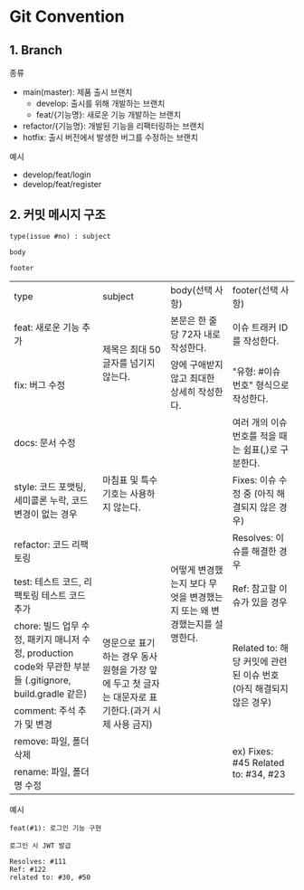 # Git Convention

## 1. Branch

종류

 - main(master): 제품 출시 브랜치
   - develop: 출시를 위해 개발하는 브랜치
   - feat/{기능명}: 새로운 기능 개발하는 브랜치
 - refactor/{기능명}: 개발된 기능을 리팩터링하는 브랜치
 - hotfix: 출시 버전에서 발생한 버그를 수정하는 브랜치

예시
 - develop/feat/login
 - develop/feat/register


## 2. 커밋 메시지 구조
```
type(issue #no) : subject

body

footer
```

<table style="border: 2px;">
  <tr>
    <td> type </td>
    <td> subject </td>
    <td> body(선택 사항) </td>
    <td> footer(선택 사항) </td>
  </tr>
  <tr>
    <td> feat: 새로운 기능 추가 </td>
    <td rowspan="2"> 제목은 최대 50글자를 넘기지 않는다. </td>
    <td> 본문은 한 줄당 72자 내로 작성한다. </td>
    <td> 이슈 트래커 ID를 작성한다. </td>
  </tr>
  <tr>
    <td> fix: 버그 수정 </td>
    <td> 양에 구애받지 않고 최대한 상세히 작성한다. </td>
    <td> "유형: #이슈 번호" 형식으로 작성한다. </td>
  </tr>
  <tr>
    <td> docs: 문서 수정 </td>
    <td rowspan="3"> 마침표 및 특수기호는 사용하지 않는다. </td>
    <td rowspan="8"> 어떻게 변경했는지 보다 무엇을 변경했는지 또는 왜 변경했는지를 설명한다. </td>
    <td> 여러 개의 이슈 번호를 적을 때는 쉼표(,)로 구분한다. </td>
  </tr>
  <tr>
    <td> style: 코드 포맷팅, 세미콜론 누락, 코드 변경이 없는 경우 </td>
    <td> Fixes: 이슈 수정 중 (아직 해결되지 않은 경우) </td>
  </tr>
  <tr>
    <td> refactor: 코드 리팩토링 </td>
    <td> Resolves: 이슈를 해결한 경우 </td>
  </tr>
  <tr>
    <td> test: 테스트 코드, 리팩토링 테스트 코드 추가 </td>
    <td rowspan="5"> 영문으로 표기하는 경우 동사 원형을 가장 앞에 두고 첫 글자는 대문자로 표기한다.(과거 시제 사용 금지) </td>
    <td> Ref: 참고할 이슈가 있을 경우 </td>
  </tr>
  <tr>
    <td> chore: 빌드 업무 수정, 패키지 매니저 수정, production code와 무관한 부분들 (.gitignore, build.gradle 같은) </td>
    <td rowspan="2"> Related to: 해당 커밋에 관련된 이슈 번호(아직 해결되지 않은 경우) </td>
  </tr>
  <tr>
    <td> comment: 주석 추가 및 변경 </td>
  </tr>
  <tr>
    <td> remove: 파일, 폴더 삭제 </td>
    <td rowspan="2"> ex) Fixes: #45 Related to: #34, #23 </td>
  </tr>
  <tr>
    <td> rename: 파일, 폴더명 수정 </td>
  </tr>
</table>

예시
```
feat(#1): 로그인 기능 구현

로그인 시 JWT 발급

Resolves: #111
Ref: #122
related to: #30, #50
```
